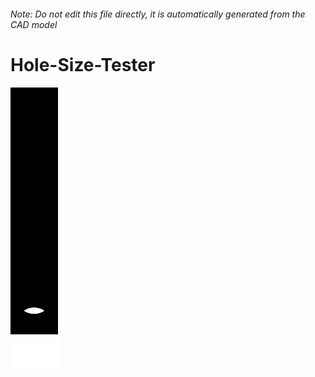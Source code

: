 ###### Note: Do not edit this file directly, it is automatically generated from the CAD model

# Hole-Size-Tester

![](/project.svg)

